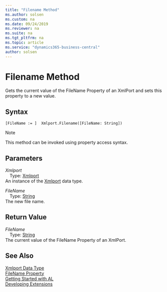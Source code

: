 ```yaml
---
title: "Filename Method"
ms.author: solsen
ms.custom: na
ms.date: 09/24/2019
ms.reviewer: na
ms.suite: na
ms.tgt_pltfrm: na
ms.topic: article
ms.service: "dynamics365-business-central"
author: solsen
---
```

[//]: # (START>DO_NOT_EDIT)
[//]: # (IMPORTANT:Do not edit any of the content between here and the END>DO_NOT_EDIT.)
[//]: # (Any modifications should be made in the .xml files in the ModernDev repo.)
# Filename Method
Gets the current value of the FileName Property of an XmlPort and sets this property to a new value.


## Syntax
```
[FileName := ]  Xmlport.Filename([FileName: String])
```
> [!NOTE]  
> This method can be invoked using property access syntax.  
## Parameters
*Xmlport*  
&emsp;Type: [Xmlport](xmlport-data-type.md)  
An instance of the [Xmlport](xmlport-data-type.md) data type.  

*FileName*  
&emsp;Type: [String](../string/string-data-type.md)  
The new file name.  


## Return Value
*FileName*  
&emsp;Type: [String](../string/string-data-type.md)  
The current value of the FileName Property of an XmlPort.  


[//]: # (IMPORTANT: END>DO_NOT_EDIT)
## See Also
[Xmlport Data Type](xmlport-data-type.md)  
[FileName Property](../../properties/devenv-filename-property.md)   
[Getting Started with AL](../../devenv-get-started.md)  
[Developing Extensions](../../devenv-dev-overview.md)
